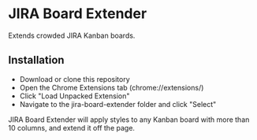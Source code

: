 # JIRA Board Extender

Extends crowded JIRA Kanban boards.

## Installation
* Download or clone this repository
* Open the Chrome Extensions tab (chrome://extensions/)
* Click "Load Unpacked Extension"
* Navigate to the jira-board-extender folder and click "Select"

JIRA Board Extender will apply styles to any Kanban board with more than 10 columns, and extend it off the page.
